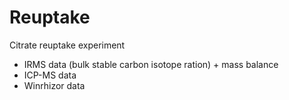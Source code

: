 # Reuptake

Citrate reuptake experiment

- IRMS data (bulk stable carbon isotope ration) + mass balance
- ICP-MS data
- Winrhizor data
